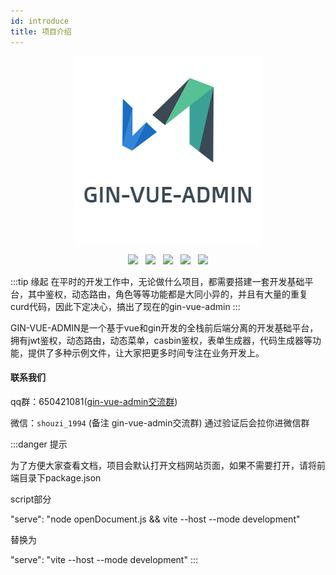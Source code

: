 ```yaml
---
id: introduce
title: 项目介绍
---
```

<div align="center">

![logo](../static/guanwang/gvalogo.jpg "logo")

</div>
<div align="center">
<img src="https://img.shields.io/badge/vue-3.2.0-brightgreen"/>
&nbsp;
<img src="https://img.shields.io/badge/element-plus--2.12.0-green"/>
&nbsp;
<img src="https://img.shields.io/badge/golang-1.16-blue"/>
&nbsp;
<img src="https://img.shields.io/badge/gin-1.4.0-lightBlue"/>
&nbsp;
<img src="https://img.shields.io/badge/gorm-1.20.0-red"/>
</div>

<p></p>

:::tip 缘起
在平时的开发工作中，无论做什么项目，都需要搭建一套开发基础平台，其中鉴权，动态路由，角色等等功能都是大同小异的，并且有大量的重复curd代码，因此下定决心，搞出了现在的gin-vue-admin
:::



GIN-VUE-ADMIN是一个基于vue和gin开发的全栈前后端分离的开发基础平台，拥有jwt鉴权，动态路由，动态菜单，casbin鉴权，表单生成器，代码生成器等功能，提供了多种示例文件，让大家把更多时间专注在业务开发上。



#### 联系我们

qq群：650421081([gin-vue-admin交流群](https://jq.qq.com/?_wv=1027&k=5cRp2f1R))

微信：`shouzi_1994`  (备注 gin-vue-admin交流群) 通过验证后会拉你进微信群

:::danger 提示

为了方便大家查看文档，项目会默认打开文档网站页面，如果不需要打开，请将前端目录下package.json

script部分

"serve": "node openDocument.js && vite --host --mode development"

替换为

"serve": "vite --host --mode development"
:::
